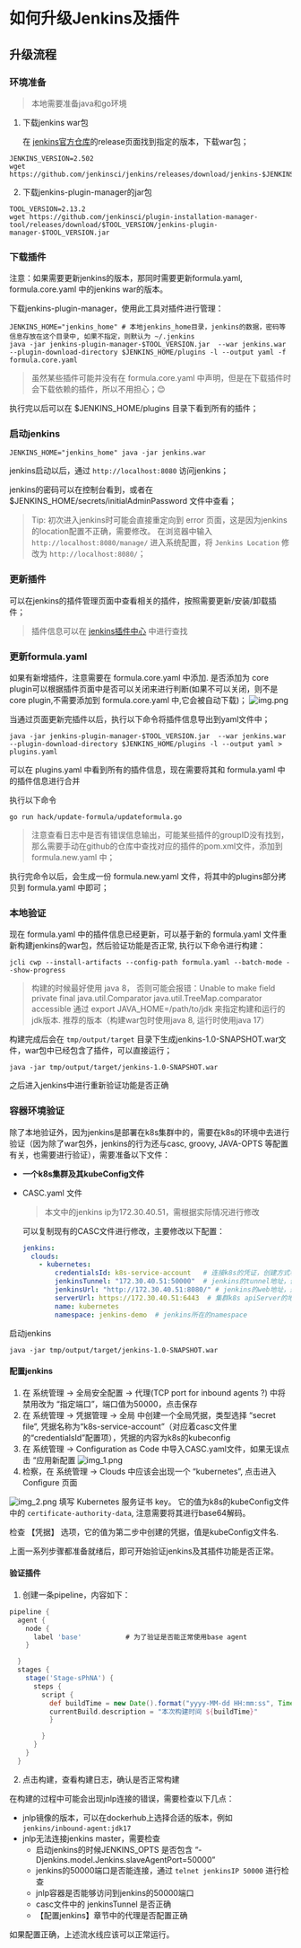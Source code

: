 # 如何升级Jenkins及插件

## 升级流程

### 环境准备

> 本地需要准备java和go环境

1. 下载jenkins war包

   在 [jenkins官方仓库](https://github.com/jenkinsci/jenkins)的release页面找到指定的版本，下载war包；

```shell
JENKINS_VERSION=2.502
wget https://github.com/jenkinsci/jenkins/releases/download/jenkins-$JENKINS_VERSION/jenkins.war
```

2. 下载jenkins-plugin-manager的jar包

```shell
TOOL_VERSION=2.13.2
wget https://github.com/jenkinsci/plugin-installation-manager-tool/releases/download/$TOOL_VERSION/jenkins-plugin-manager-$TOOL_VERSION.jar
```

### 下载插件

注意：如果需要更新jenkins的版本，那同时需要更新formula.yaml, formula.core.yaml 中的jenkins war的版本。

下载jenkins-plugin-manager，使用此工具对插件进行管理：
```shell
JENKINS_HOME="jenkins_home" # 本地jenkins_home目录，jenkins的数据，密码等信息存放在这个目录中, 如果不指定，则默认为 ~/.jenkins
java -jar jenkins-plugin-manager-$TOOL_VERSION.jar  --war jenkins.war --plugin-download-directory $JENKINS_HOME/plugins -l --output yaml -f formula.core.yaml
```

> 虽然某些插件可能并没有在 formula.core.yaml 中声明，但是在下载插件时会下载依赖的插件，所以不用担心；😊

执行完以后可以在 $JENKINS_HOME/plugins 目录下看到所有的插件；

### 启动jenkins

```shell
JENKINS_HOME="jenkins_home" java -jar jenkins.war
```

jenkins启动以后，通过 `http://localhost:8080` 访问jenkins；

jenkins的密码可以在控制台看到，或者在 $JENKINS_HOME/secrets/initialAdminPassword 文件中查看；

> Tip: 初次进入jenkins时可能会直接重定向到 error 页面，这是因为jenkins的location配置不正确，需要修改。 
> 在浏览器中输入 `http://localhost:8080/manage/` 进入系统配置，将 `Jenkins Location` 修改为 `http://localhost:8080/`；


### 更新插件

可以在jenkins的插件管理页面中查看相关的插件，按照需要更新/安装/卸载插件；

> 插件信息可以在 [jenkins插件中心](https://plugins.jenkins.io) 中进行查找 

### 更新formula.yaml

如果有新增插件，注意需要在 formula.core.yaml 中添加. 是否添加为 core plugin可以根据插件页面中是否可以关闭来进行判断(如果不可以关闭，则不是core plugin,不需要添加到 formula.core.yaml 中,它会被自动下载)；
![img.png](./images/core-plugin.png)

当通过页面更新完插件以后，执行以下命令将插件信息导出到yaml文件中；

```shell
java -jar jenkins-plugin-manager-$TOOL_VERSION.jar  --war jenkins.war --plugin-download-directory $JENKINS_HOME/plugins -l --output yaml > plugins.yaml

```

可以在 plugins.yaml 中看到所有的插件信息，现在需要将其和 formula.yaml 中的插件信息进行合并

执行以下命令
```shell
go run hack/update-formula/updateformula.go
```
> 注意查看日志中是否有错误信息输出，可能某些插件的groupID没有找到，那么需要手动在github的仓库中查找对应的插件的pom.xml文件，添加到  formula.new.yaml 中；

执行完命令以后，会生成一份 formula.new.yaml 文件，将其中的plugins部分拷贝到 formula.yaml 中即可；

### 本地验证

现在 formula.yaml 中的插件信息已经更新，可以基于新的 formula.yaml 文件重新构建jenkins的war包，然后验证功能是否正常, 执行以下命令进行构建：

```shell
jcli cwp --install-artifacts --config-path formula.yaml --batch-mode --show-progress  
```
> 构建的时候最好使用 java 8， 否则可能会报错：Unable to make field private final java.util.Comparator java.util.TreeMap.comparator accessible
> 通过 export JAVA_HOME=/path/to/jdk 来指定构建和运行的jdk版本. 推荐的版本（构建war包时使用java 8, 运行时使用java 17）

构建完成后会在 `tmp/output/target` 目录下生成jenkins-1.0-SNAPSHOT.war文件，war包中已经包含了插件，可以直接运行；

```shell
java -jar tmp/output/target/jenkins-1.0-SNAPSHOT.war
```

之后进入jenkins中进行重新验证功能是否正确

### 容器环境验证

除了本地验证外，因为jenkins是部署在k8s集群中的，需要在k8s的环境中去进行验证（因为除了war包外，jenkins的行为还与casc, groovy, JAVA-OPTS 等配置有关，也需要进行验证），需要准备以下文件：

- **一个k8s集群及其kubeConfig文件**

- CASC.yaml 文件

  > 本文中的jenkins ip为172.30.40.51，需根据实际情况进行修改

  可以复制现有的CASC文件进行修改，主要修改以下配置：
    ```yaml
    jenkins:
      clouds:
        - kubernetes:
            credentialsId: k8s-service-account   # 连接k8s的凭证，创建方式看下文
            jenkinsTunnel: "172.30.40.51:50000"  # jenkins的tunnel地址，值为 ip:50000 （端口配置看下文）
            jenkinsUrl: "http://172.30.40.51:8080/" # jenkins的web地址，通过此地址可打开UI界面，默认的端口号为8080
            serverUrl: https://172.30.40.51:6443  # 集群k8s apiServer的地址
            name: kubernetes
            namespace: jenkins-demo  # jenkins所在的namespace
    ```
启动jenkins

```shell
java -jar tmp/output/target/jenkins-1.0-SNAPSHOT.war   
```  

#### 配置jenkins

1. 在 系统管理 -> 全局安全配置 -> 代理(TCP port for inbound agents ?) 中将禁用改为 “指定端口”，端口值为50000，点击保存
2. 在 系统管理 -> 凭据管理 -> 全局 中创建一个全局凭据，类型选择 “secret file”, 凭据名称为“k8s-service-account”（对应着casc文件里的“credentialsId”配置项），凭据的内容为k8s的kubeconfig
3. 在 系统管理 -> Configuration as Code 中导入CASC.yaml文件，如果无误点击 “应用新配置
   ![img_1.png](./images/jenkins-casc-web.png)
4. 检察，在 系统管理 -> Clouds 中应该会出现一个 “kubernetes”, 点击进入 Configure 页面

![img_2.png](./images/jenkins-cloud-config.png)
填写 Kubernetes 服务证书 key。 它的值为k8s的kubeConfig文件中的 `certificate-authority-data`, 注意需要将其进行base64解码。

检查 【凭据】 选项，它的值为第二步中创建的凭据，值是kubeConfig文件名.

上面一系列步骤都准备就绪后，即可开始验证jenkins及其插件功能是否正常。

#### 验证插件

1. 创建一条pipeline，内容如下：
```groovy
pipeline {
  agent {
    node {
      label 'base'           # 为了验证是否能正常使用base agent
    }

  }
  stages {
    stage('Stage-sPhNA') {
      steps {
        script {
          def buildTime = new Date().format("yyyy-MM-dd HH:mm:ss", TimeZone.getTimeZone('Asia/Shanghai'))
          currentBuild.description = "本次构建时间 ${buildTime}"
          }

        }
      }
    }
  }
```
2. 点击构建，查看构建日志，确认是否正常构建

在构建的过程中可能会出现jnlp连接的错误，需要检查以下几点：
- jnlp镜像的版本，可以在dockerhub上选择合适的版本，例如 `jenkins/inbound-agent:jdk17`
- jnlp无法连接jenkins master，需要检查
    - 启动jenkins的时候JENKINS_OPTS 是否包含 “-Djenkins.model.Jenkins.slaveAgentPort=50000”
    - jenkins的50000端口是否能连接，通过 `telnet jenkinsIP 50000` 进行检查
    - jnlp容器是否能够访问到jenkins的50000端口
    - casc文件中的 jenkinsTunnel 是否正确
    - 【配置jenkins】章节中的代理是否配置正确

如果配置正确，上述流水线应该可以正常运行。